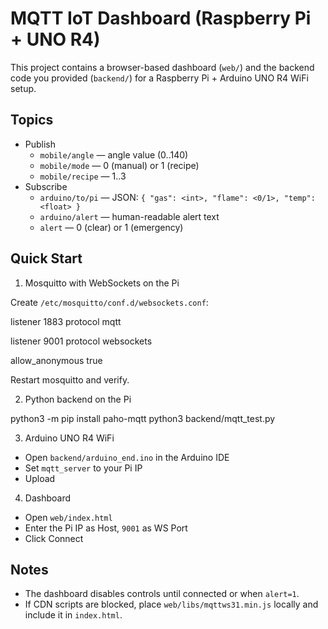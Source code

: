 MQTT IoT Dashboard (Raspberry Pi + UNO R4)
=================================================

This project contains a browser-based dashboard (`web/`) and the backend code you provided (`backend/`) for a Raspberry Pi + Arduino UNO R4 WiFi setup.

Topics
------
- Publish
  - `mobile/angle` — angle value (0..140)
  - `mobile/mode` — 0 (manual) or 1 (recipe)
  - `mobile/recipe` — 1..3
- Subscribe
  - `arduino/to/pi` — JSON: `{ "gas": <int>, "flame": <0/1>, "temp": <float> }`
  - `arduino/alert` — human-readable alert text
  - `alert` — 0 (clear) or 1 (emergency)

Quick Start
-----------
1) Mosquitto with WebSockets on the Pi

Create `/etc/mosquitto/conf.d/websockets.conf`:

listener 1883
protocol mqtt

listener 9001
protocol websockets

allow_anonymous true

Restart mosquitto and verify.

2) Python backend on the Pi

python3 -m pip install paho-mqtt
python3 backend/mqtt_test.py

3) Arduino UNO R4 WiFi
- Open `backend/arduino_end.ino` in the Arduino IDE
- Set `mqtt_server` to your Pi IP
- Upload

4) Dashboard
- Open `web/index.html`
- Enter the Pi IP as Host, `9001` as WS Port
- Click Connect

Notes
-----
- The dashboard disables controls until connected or when `alert=1`.
- If CDN scripts are blocked, place `web/libs/mqttws31.min.js` locally and include it in `index.html`.

